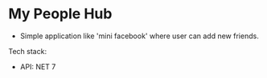 # My People Hub

- Simple application like 'mini facebook' where user can add new friends.

Tech stack:
- API: NET 7
